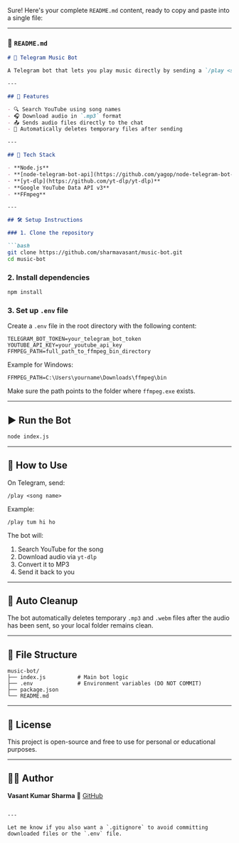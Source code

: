 Sure! Here's your complete `README.md` content, ready to copy and paste into a single file:

---

### 📄 `README.md`

````markdown
# 🎵 Telegram Music Bot

A Telegram bot that lets you play music directly by sending a `/play <song name>` command. It uses the YouTube Data API to search for songs and `yt-dlp` to download and extract the audio.

---

## 🚀 Features

- 🔍 Search YouTube using song names
- 🎧 Download audio in `.mp3` format
- 📤 Sends audio files directly to the chat
- 🧹 Automatically deletes temporary files after sending

---

## 🧰 Tech Stack

- **Node.js**
- **[node-telegram-bot-api](https://github.com/yagop/node-telegram-bot-api)**
- **[yt-dlp](https://github.com/yt-dlp/yt-dlp)**
- **Google YouTube Data API v3**
- **FFmpeg**

---

## 🛠️ Setup Instructions

### 1. Clone the repository

```bash
git clone https://github.com/sharmavasant/music-bot.git
cd music-bot
````

### 2. Install dependencies

```bash
npm install
```

### 3. Set up `.env` file

Create a `.env` file in the root directory with the following content:

```env
TELEGRAM_BOT_TOKEN=your_telegram_bot_token
YOUTUBE_API_KEY=your_youtube_api_key
FFMPEG_PATH=full_path_to_ffmpeg_bin_directory
```

Example for Windows:

```env
FFMPEG_PATH=C:\Users\yourname\Downloads\ffmpeg\bin
```

Make sure the path points to the folder where `ffmpeg.exe` exists.

---

## ▶️ Run the Bot

```bash
node index.js
```

---

## 💬 How to Use

On Telegram, send:

```
/play <song name>
```

Example:

```
/play tum hi ho
```

The bot will:

1. Search YouTube for the song
2. Download audio via `yt-dlp`
3. Convert it to MP3
4. Send it back to you

---

## 🧹 Auto Cleanup

The bot automatically deletes temporary `.mp3` and `.webm` files after the audio has been sent, so your local folder remains clean.

---

## 📁 File Structure

```
music-bot/
├── index.js          # Main bot logic
├── .env              # Environment variables (DO NOT COMMIT)
├── package.json
└── README.md
```

---

## 📜 License

This project is open-source and free to use for personal or educational purposes.

---

## 🙋‍♂️ Author

**Vasant Kumar Sharma**
🔗 [GitHub](https://github.com/sharmavasant)

```

---

Let me know if you also want a `.gitignore` to avoid committing downloaded files or the `.env` file.
```
